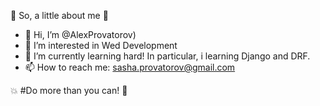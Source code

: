 🐍 So, a little about me 🐍

- 👋 Hi, I’m @AlexProvatorov)
- 👀 I’m interested in Wed Development
- 🌱 I’m currently learning hard! In particular, i learning Django and DRF.
- 📫 How to reach me: sasha.provatorov@gmail.com

💥 #Do more than you can! 🚀
<!---
AlexProvatorov/AlexProvatorov is a ✨ special ✨ repository because its `README.md` (this file) appears on your GitHub profile.
You can click the Preview link to take a look at your changes.
--->
